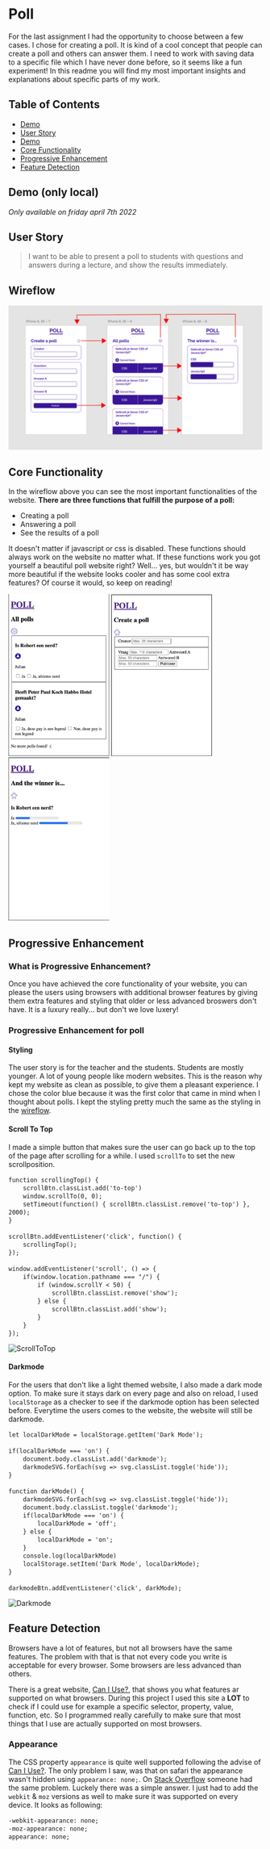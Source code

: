 # Poll

For the last assignment I had the opportunity to choose between a few cases. I chose for creating a poll. It is kind of a cool concept that people can create a poll and others can answer them. I need to work with saving data to a specific file which I have never done before, so it seems like a fun experiment! In this readme you will find my most important insights and explanations about specific parts of my work.

## Table of Contents
- [Demo](#demo-only-local)
- [User Story](#user-story)
- [Demo](#wireflow)
- [Core Functionality](#core-functionality)
- [Progressive Enhancement](#progressive-enhancement)
- [Feature Detection](#feature-detection)

## Demo (only local)
*Only available on friday april 7th 2022*

## User Story
> I want to be able to present a poll to students with questions and answers during a lecture, and show the results immediately.

## Wireflow
![Poll-Wireflow](proces/wireflow.png)

## Core Functionality
In the wireflow above you can see the most important functionalities of the website. 
**There are three functions that fulfill the purpose of a poll:**
- Creating a poll
- Answering a poll
- See the results of a poll

It doesn't matter if javascript or css is disabled. These functions should always work on the website no matter what. If these functions work you got yourself a beautiful poll website right? Well... yes, but wouldn't it be way more beautiful if the website looks cooler and has some cool extra features? Of course it would, so keep on reading!

<p float="center">
  <img src="/proces/core-home.png" width="200" />
  <img src="/proces/core-admin.png" width="200" /> 
  <img src="/proces/core-results.png" width="200" />
</p>

## Progressive Enhancement

### What is Progressive Enhancement?
Once you have achieved the core functionality of your website, you can please the users using browsers with additional browser features by giving them extra features and styling that older or less advanced broswers don't have. It is a luxury really... but don't we love luxery!

### Progressive Enhancement for poll

#### Styling
The user story is for the teacher and the students. Students are mostly younger. A lot of young people like modern websites. This is the reason why kept my website as clean as possible, to give them a pleasant experience. I chose the color blue because it was the first color that came in mind when I thought about polls. I kept the styling pretty much the same as the styling in the [wireflow](#wireflow).


#### Scroll To Top
I made a simple button that makes sure the user can go back up to the top of the page after scrolling for a while. I used `scrollTo` to set the new scrollposition.

```
function scrollingTop() {
    scrollBtn.classList.add('to-top')
    window.scrollTo(0, 0);
    setTimeout(function() { scrollBtn.classList.remove('to-top') }, 2000);
}

scrollBtn.addEventListener('click', function() {
    scrollingTop();
});

window.addEventListener('scroll', () => {
    if(window.location.pathname === "/") {
        if (window.scrollY < 50) {
            scrollBtn.classList.remove('show');
        } else {
            scrollBtn.classList.add('show'); 
        }
    } 
});
```

![ScrollToTop](proces/scrolltop.gif)

#### Darkmode
For the users that don't like a light themed website, I also made a dark mode option. To make sure it stays dark on every page and also on reload, I used `localStorage` as a checker to see if the darkmode option has been selected before. Everytime the users comes to the website, the website will still be darkmode.

```
let localDarkMode = localStorage.getItem('Dark Mode');

if(localDarkMode === 'on') {
    document.body.classList.add('darkmode');
    darkmodeSVG.forEach(svg => svg.classList.toggle('hide'));
}

function darkMode() {
    darkmodeSVG.forEach(svg => svg.classList.toggle('hide'));
    document.body.classList.toggle('darkmode');
    if(localDarkMode === 'on') {
        localDarkMode = 'off';
    } else {
        localDarkMode = 'on';
    }
    console.log(localDarkMode)
    localStorage.setItem('Dark Mode', localDarkMode);
}

darkmodeBtn.addEventListener('click', darkMode);
```

![Darkmode](proces/darkmode.gif)


## Feature Detection
Browsers have a lot of features, but not all browsers have the same features. The problem with that is that not every code you write is acceptable for every browser. Some browsers are less advanced than others.

There is a great website, [Can I Use?](https://caniuse.com/), that shows you what features ar supported on what browsers. During this project I used this site a **LOT** to check if I could use for example a specific selector, property, value, function, etc. So I programmed really carefully to make sure that most things that I use are actually supported on most browsers.

### Appearance
The CSS property `appearance` is quite well supported following the advise of [Can I Use?](https://caniuse.com/). The only problem I saw, was that on safari the appearance wasn't hidden using `appearance: none;`. On [Stack Overflow](https://stackoverflow.com/questions/47127201/webkit-appearance-none-not-working-for-button) someone had the same problem. Luckely there was a simple answer. I just had to add the `webkit` & `moz` versions as well to make sure it was supported on every device. It looks as following:
```
-webkit-appearance: none;
-moz-appearance: none;
appearance: none;
```









